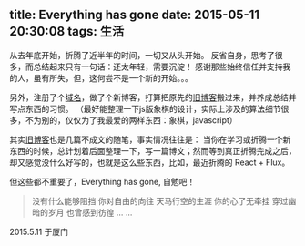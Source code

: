 ﻿title: Everything has gone
date: 2015-05-11 20:30:08
tags: 生活
---
从去年底开始，折腾了近半年的时间，一切又从头开始。
反省自身，思考了很多，而总结起来只有一句话：还太年轻，需要沉淀！
感谢那些始终信任并支持我的人，虽有所失，但，这何尝不是一个新的开始。。。

另外，注册了个[域名](http://www.ovaldi.org/)，做了个新博客，打算把原先的[旧博客](http://raoh.cnblogs.com/)搬过来，并养成总结并写点东西的习惯。
（最好能整理一下js版象棋的设计，实际上涉及的算法细节很多，不为别的，仅仅为了我最爱的两样东西：象棋，javascript）

其实[旧博客](http://raoh.cnblogs.com/)也是几篇不成文的随笔，事实情况往往是：
当你在学习或折腾一个新东西的时候，总计划着后面整理一下，写一篇博文；然而等到真正折腾完成之后，却又感觉没什么好写的，也就是这么些东西，比如，最近折腾的 React + Flux。

但这些都不重要了，Everything has gone, 自勉吧！

>没有什么能够阻挡
>你对自由的向往
>天马行空的生涯
>你的心了无牵挂
>穿过幽暗的岁月
>也曾感到彷徨
>... ...

2015.5.11 于厦门